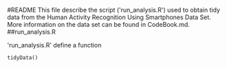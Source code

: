 #README
This file describe the script ('run_analysis.R') used to obtain tidy data from the Human Activity Recognition Using Smartphones Data Set.  More information on the data set can be found in CodeBook.md.
##run_analysis.R
<p>'run_analysis.R' define a function </p>
<code>tidyData()</code>
